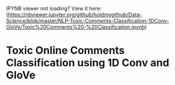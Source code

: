 IPYNB viewer not loading? View it here: (https://nbviewer.jupyter.org/github/holdmygithub/Data-Science/blob/master/NLP-Toxic-Comments-Classification-1DConv-GloVe/Toxic%20Comments%20-%20Classification.ipynb)

# Toxic Online Comments Classification using 1D Conv and GloVe
